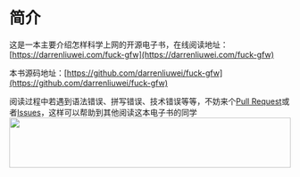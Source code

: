 # 简介
这是一本主要介绍怎样科学上网的开源电子书，在线阅读地址：[https://darrenliuwei.com/fuck-gfw](https://darrenliuwei.com/fuck-gfw)

本书源码地址：[https://github.com/darrenliuwei/fuck-gfw](https://github.com/darrenliuwei/fuck-gfw)

阅读过程中若遇到语法错误、拼写错误、技术错误等等，不妨来个[Pull Request](https://github.com/darrenliuwei/fuck-gfw)或者[Issues](https://github.com/darrenliuwei/fuck-gfw/issues)，这样可以帮助到其他阅读这本电子书的同学
<a href="https://www.vultr.com/?ref=7295225"><img src="https://www.vultr.com/media/banner_1.png" width="100%" height="90"></a>